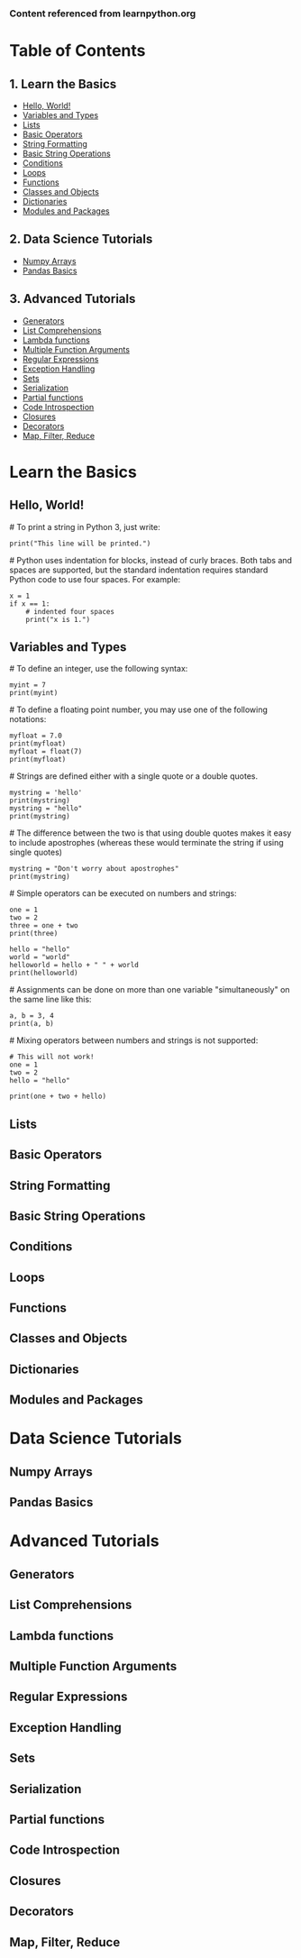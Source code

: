 ### Content referenced from learnpython.org

# Table of Contents

<!-- toc -->

## 1. Learn the Basics

- [Hello, World!](#hello-world)
- [Variables and Types](#variables-and-types)
- [Lists](#lists)
- [Basic Operators](#basic-operators)
- [String Formatting](#string-formatting)
- [Basic String Operations](#basic-string-operations)
- [Conditions](#conditions)
- [Loops](#loops)
- [Functions](#functions)
- [Classes and Objects](#classes-and-objects)
- [Dictionaries](#dictionaries)
- [Modules and Packages](#modules-and-packages)

## 2. Data Science Tutorials

- [Numpy Arrays](#numpy-arrays)
- [Pandas Basics](#pandas-basics)

## 3. Advanced Tutorials

- [Generators](#generators)
- [List Comprehensions](#list-comprehensions)
- [Lambda functions](#lambda-functions)
- [Multiple Function Arguments](#multiple-function-arguments)
- [Regular Expressions](#regular-expressions)
- [Exception Handling](#exception-handling)
- [Sets](#sets)
- [Serialization](#serialization)
- [Partial functions](#partial-functions)
- [Code Introspection](#code-introspection)
- [Closures](#closures)
- [Decorators](#decorators)
- [Map, Filter, Reduce](#map-filter-reduce)

<!-- tocstop -->

# Learn the Basics

## Hello, World!

\# To print a string in Python 3, just write:
```
print("This line will be printed.")
```
\# Python uses indentation for blocks, instead of curly braces. Both tabs and spaces are supported, but the standard indentation requires standard Python code to use four spaces. For example:
```
x = 1
if x == 1:
    # indented four spaces
    print("x is 1.")
```
## Variables and Types

\# To define an integer, use the following syntax:
```
myint = 7
print(myint)
```
\# To define a floating point number, you may use one of the following notations:
```
myfloat = 7.0
print(myfloat)
myfloat = float(7)
print(myfloat)
```
\# Strings are defined either with a single quote or a double quotes.
```
mystring = 'hello'
print(mystring)
mystring = "hello"
print(mystring)
```
\# The difference between the two is that using double quotes makes it easy to include apostrophes (whereas these would terminate the string if using single quotes)
```
mystring = "Don't worry about apostrophes"
print(mystring)
```
\# Simple operators can be executed on numbers and strings:
```
one = 1
two = 2
three = one + two
print(three)

hello = "hello"
world = "world"
helloworld = hello + " " + world
print(helloworld)
```
\# Assignments can be done on more than one variable "simultaneously" on the same line like this:
```
a, b = 3, 4
print(a, b)
```
\# Mixing operators between numbers and strings is not supported:
```
# This will not work!
one = 1
two = 2
hello = "hello"

print(one + two + hello)
```

## Lists

## Basic Operators

## String Formatting

## Basic String Operations

## Conditions

## Loops

## Functions

## Classes and Objects

## Dictionaries

## Modules and Packages

# Data Science Tutorials

## Numpy Arrays

## Pandas Basics

# Advanced Tutorials

## Generators

## List Comprehensions

## Lambda functions

## Multiple Function Arguments

## Regular Expressions

## Exception Handling

## Sets

## Serialization

## Partial functions

## Code Introspection

## Closures

## Decorators

## Map, Filter, Reduce
